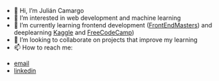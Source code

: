 - 👋 Hi, I’m Julián Camargo
- 👀 I’m interested in web development and machine learning
- 🌱 I’m currently learning frontend development (<a href="https://frontendmasters.com">FrontEndMasters</a>) and deeplearning <a href="https://www.kaggle.com">Kaggle</a> and <a href="https://www.freecodecamp.org">FreeCodeCamp</a>)
- 💞️ I’m looking to collaborate on projects that improve my learning 
- 📫 How to reach me:
* <a href="mailto:julicmrgo@gmail.com">email</a>
* <a href="https://www.linkedin.com/in/julian-camargo/">linkedin</a>

<!---
julian87nicolas/julian87nicolas is a ✨ special ✨ repository because its `README.md` (this file) appears on your GitHub profile.
You can click the Preview link to take a look at your changes.
--->
